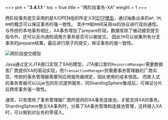 +++
pre = "<b>3.4.1.1 </b>"
toc = true
title = "两阶段事务-XA"
weight = 1
+++

两阶段事务提交采用的是X/OPEN组织所定义的[DTP模型](http://pubs.opengroup.org/onlinepubs/009680699/toc.pdf)，通过抽象出来的`AP`, `TM`, `RM`的概念可以保证事务的强一致性。
其中`TM`和`RM`间采用`XA`的协议进行双向通信。
与传统的本地事务相比，XA事务增加了prepare阶段，数据库除了被动接受提交指令外，还可以反向通知调用方事务是否可以被提交。
因此`TM`可以收集所有分支事务的prepare结果，最后进行原子的提交，保证事务的强一致性。

![两阶段提交模型](https://shardingsphere.apache.org/document/current/img/transaction/2pc-tansaction-modle_cn.png)

Java通过定义JTA接口实现了XA的模型，JTA接口里的`ResourceManager`需要数据库厂商提供XA的驱动实现，而`TransactionManager`则需要事务管理器的厂商实现，传统的事务管理器需要同应用服务器绑定，因此使用的成本很高。
而嵌入式的事务管器可以以jar包的形式提供服务，同ShardingSphere集成后，可保证分片后跨库事务强一致性。

通常，只有使用了事务管理器厂商所提供的XA事务连接池，才能支持XA的事务。ShardingSphere整合XA事务时，分离了XA事务管理和连接池管理，这样接入XA时，可以做到对业务的零侵入。
